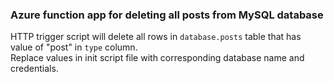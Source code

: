###  Azure function app for deleting all posts from MySQL database

HTTP trigger script will delete all rows in `database.posts` table that has value of "post" in `type` column.  
Replace values in init script file with corresponding database name and credentials.
